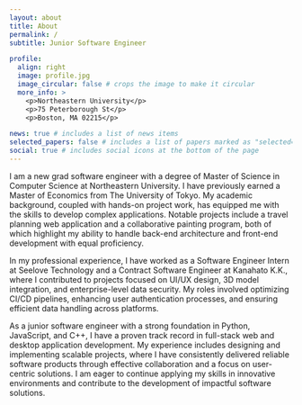 ```yaml
---
layout: about
title: About
permalink: /
subtitle: Junior Software Engineer

profile:
  align: right
  image: profile.jpg
  image_circular: false # crops the image to make it circular
  more_info: >
    <p>Northeastern University</p>
    <p>75 Peterborough St</p>
    <p>Boston, MA 02215</p>

news: true # includes a list of news items
selected_papers: false # includes a list of papers marked as "selected={true}"
social: true # includes social icons at the bottom of the page
---
```


I am a new grad software engineer with a degree of Master of Science in Computer Science at Northeastern University. I have previously earned a Master of Economics from The University of Tokyo. My academic background, coupled with hands-on project work, has equipped me with the skills to develop complex applications. Notable projects include a travel planning web application and a collaborative painting program, both of which highlight my ability to handle back-end architecture and front-end development with equal proficiency.

In my professional experience, I have worked as a Software Engineer Intern at Seelove Technology and a Contract Software Engineer at Kanahato K.K., where I contributed to projects focused on UI/UX design, 3D model integration, and enterprise-level data security. My roles involved optimizing CI/CD pipelines, enhancing user authentication processes, and ensuring efficient data handling across platforms.

As a junior software engineer with a strong foundation in Python, JavaScript, and C++, I have a proven track record in full-stack web and desktop application development. My experience includes designing and implementing scalable projects, where I have consistently delivered reliable software products through effective collaboration and a focus on user-centric solutions. I am eager to continue applying my skills in innovative environments and contribute to the development of impactful software solutions.

